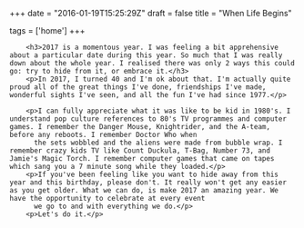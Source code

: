 +++
date = "2016-01-19T15:25:29Z"
draft = false
title = "When Life Begins"

tags = ['home']
+++


        <h3>2017 is a momentous year. I was feeling a bit apprehensive about a particular date during this year. So much that I was really down about the whole year. I realised there was only 2 ways this could go: try to hide from it, or embrace it.</h3>
        <p>In 2017, I turned 40 and I'm ok about that. I'm actually quite proud all of the great things I've done, friendships I've made, wonderful sights I've seen, and all the fun I've had since 1977.</p>

        <p>I can fully appreciate what it was like to be kid in 1980's. I understand pop culture references to 80's TV programmes and computer games. I remember the Danger Mouse, Knightrider, and the A-team, before any reboots. I remember Doctor Who when
          the sets wobbled and the aliens were made from bubble wrap. I remember crazy kids TV like Count Duckula, T-Bag, Number 73, and Jamie's Magic Torch. I remember computer games that came on tapes which sang you a 7 minute song while they loaded.</p>
        <p>If you've been feeling like you want to hide away from this year and this birthday, please don't. It really won't get any easier as you get older. What we can do, is make 2017 an amazing year. We have the opportunity to celebrate at every event
          we go to and with everything we do.</p>
        <p>Let's do it.</p>

